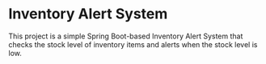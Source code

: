 # Inventory Alert System

This project is a simple Spring Boot-based Inventory Alert System that checks the stock level of inventory items and alerts when the stock level is low.

